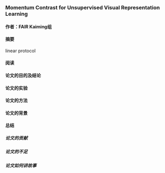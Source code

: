 ### Momentum Contrast for Unsupervised Visual Representation Learning

#### 作者：FAIR Kaiming组

#### 摘要

linear protocol



























































#### 阅读



#### 论文的目的及结论



#### 论文的实验



#### 论文的方法



#### 论文的背景







#### 总结



##### 论文的贡献



##### 论文的不足



##### 论文如何讲故事